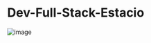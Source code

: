 # Dev-Full-Stack-Estacio

![image](https://user-images.githubusercontent.com/104402733/190884763-56a3f373-8101-49fc-b21c-965b8ea30e36.png)
